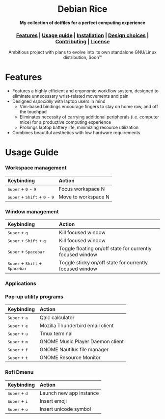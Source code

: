 <h1 align="center">Debian Rice</h1>
<div align="center">
	<strong>My collection of dotfiles for a perfect computing experience</strong>
</div>
<div align="center">
  <h3>
    <a href="#Features">Features</a>
    <span> | </span>
    <a href="#Usage-guide">Usage guide</a>
    <span> | </span>
    <a href="#Installation">Installation</a>
    <span> | </span>
    <a href="#Design-choices">Design choices</a>
    <span> | </span>
    <a href="#Contributing">Contributing</a>
    <span> | </span>
    <a href="#License">License</a>
  </h3>
</div>
<div align="center">
	Ambitious project with plans to evolve into its own standalone GNU/Linux distribution, Soon™
</div>

# Features

* Features a highly efficient and ergonomic workflow system, designed to eliminate unnecessary wrist-related movements and pain
* Designed *especially* with laptop users in mind
	* Vim-based bindings encourage fingers to stay on home row, and off the touchpad
	* Eliminates necessity of carrying additional peripherals (i.e. computer mice) for a productive computing experience
	* Prolongs laptop battery life, minimizing resource utilization
* Combines beautiful aesthetics with low hardware requirements

# Usage Guide

### Workspace management

| Keybinding | Action |
| :--------- | :----- |
<kbd>Super</kbd> + <kbd>0</kbd> - <kbd>9</kbd> | Focus workspace N
<kbd>Super</kbd> + <kbd>Shift</kbd> + <kbd>0</kbd> - <kbd>9</kbd> | Move to workspace N

### Window management
| Keybinding | Action |
| :--------- | :----- |
<kbd>Super</kbd> + <kbd>q</kbd> | Kill focused window
<kbd>Super</kbd> + <kbd>Shift</kbd> + <kbd>q</kbd> | Kill focused window
<kbd>Super</kbd> + <kbd>Spacebar</kbd> | Toggle floating on/off state for currently focused window
<kbd>Super</kbd> + <kbd>Shift</kbd> + <kbd>Spacebar</kbd> | Toggle sticky on/off state for currently focused window


### Applications

### Pop-up utility programs
| Keybinding | Action |
| :--------- | :----- |
<kbd>Super</kbd> + <kbd>a</kbd> | Qalc calculator
<kbd>Super</kbd> + <kbd>e</kbd> | Mozilla Thunderbird email client
<kbd>Super</kbd> + <kbd>u</kbd> | Tmux terminal
<kbd>Super</kbd> + <kbd>m</kbd> | GNOME Music Player Daemon client
<kbd>Super</kbd> + <kbd>f</kbd> | GNOME Nautilus file manager
<kbd>Super</kbd> + <kbd>t</kbd> | GNOME Resource Monitor

### Rofi Dmenu

| Keybinding | Action |
| :--------- | :----- |
| <kbd>Super</kbd> + <kbd>d</kbd> | Launch new app instance |
| <kbd>Super</kbd> + <kbd>i</kbd> | Insert emoji |
| <kbd>Super</kbd> + <kbd>o</kbd> | Insert unicode symbol |



